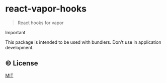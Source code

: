 # react-vapor-hooks

> React hooks for vapor

> [!IMPORTANT]
> This package is intended to be used with bundlers. Don't use in application development.

## ©️ License

[MIT](http://opensource.org/licenses/MIT)
